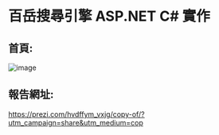 # 百岳搜尋引擎 ASP.NET C# 實作 <br/>
## 首頁: <br/>
![image](https://github.com/YuAnWu0000/3D-car-racing/raw/master/default.PNG) <br/>
## 報告網址: <br/>
https://prezi.com/hvdffym_vxjg/copy-of/?utm_campaign=share&utm_medium=cop <br/>
